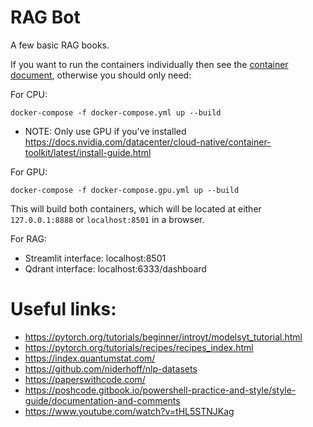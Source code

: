# RAG Bot
A few basic RAG books.

If you want to run the containers individually then see the [container document](https://github.com/nevermore23274/RagBot/blob/main/ContainerCommands.md), otherwise you should only need:

For CPU:
```
docker-compose -f docker-compose.yml up --build
```

- NOTE: Only use GPU if you've installed https://docs.nvidia.com/datacenter/cloud-native/container-toolkit/latest/install-guide.html

For GPU:
```
docker-compose -f docker-compose.gpu.yml up --build
```

This will build both containers, which will be located at either `127.0.0.1:8888` or `localhost:8501` in a browser.

For RAG:
- Streamlit interface: localhost:8501
- Qdrant interface: localhost:6333/dashboard

# Useful links:
- https://pytorch.org/tutorials/beginner/introyt/modelsyt_tutorial.html
- https://pytorch.org/tutorials/recipes/recipes_index.html
- https://index.quantumstat.com/
- https://github.com/niderhoff/nlp-datasets
- https://paperswithcode.com/
- https://poshcode.gitbook.io/powershell-practice-and-style/style-guide/documentation-and-comments
- https://www.youtube.com/watch?v=tHL5STNJKag
